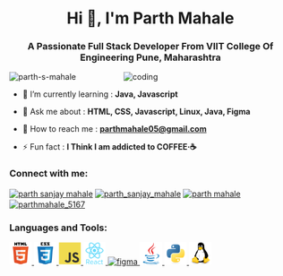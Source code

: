 <h1 align="center">Hi 👋, I'm Parth Mahale</h1>
<h3 align="center">A Passionate Full Stack Developer From VIIT College Of Engineering Pune, Maharashtra</h3>

<img align="right" alt="coding" width="300" src="https://i.pinimg.com/originals/79/9e/0d/799e0d7779f6ea6c3a89885ff60c55af.gif"> 

<p align="left"> <img src="https://komarev.com/ghpvc/?username=parth-s-mahale&label=Profile%20views&color=0e75b6&style=flat" alt="parth-s-mahale" /> </p>

- 🌱 I’m currently learning : **Java, Javascript**

- 💬 Ask me about : **HTML, CSS, Javascript, Linux, Java, Figma**

- 📧 How to reach me : **parthmahale05@gmail.com**

- ⚡ Fun fact : **I Think I am addicted to COFFEE‧☕**

<h3 align="left">Connect with me:</h3>
<p align="left">
<a href="https://www.hackerrank.com/profile/parth_22311364" target="blank"><img align="center" src="https://raw.githubusercontent.com/rahuldkjain/github-profile-readme-generator/master/src/images/icons/Social/hackerrank.svg" alt="parth sanjay mahale" height="30" width="40" /></a>
<a href="https://leetcode.com/u/Parth_Sanjay_Mahale/" target="blank"><img align="center" src="https://raw.githubusercontent.com/rahuldkjain/github-profile-readme-generator/master/src/images/icons/Social/leet-code.svg" alt="parth_sanjay_mahale" height="30" width="40" /></a>
<a href="https://www.linkedin.com/in/parth-mahale-50b71428a" target="blank"><img align="center" src="https://raw.githubusercontent.com/rahuldkjain/github-profile-readme-generator/master/src/images/icons/Social/linked-in-alt.svg" alt="parth mahale" height="30" width="40" /></a>
<a href="https://instagram.com/parthmahale_5167" target="blank"><img align="center" src="https://raw.githubusercontent.com/rahuldkjain/github-profile-readme-generator/master/src/images/icons/Social/instagram.svg" alt="parthmahale_5167" height="30" width="40" /></a>
</p>

<h3 align="left">Languages and Tools:</h3>
<p align="left"><a href="https://www.w3.org/html/" target="_blank" rel="noreferrer"> <img src="https://raw.githubusercontent.com/devicons/devicon/master/icons/html5/html5-original-wordmark.svg" alt="html5" width="40" height="40"/> </a><a href="https://www.w3schools.com/css/" target="_blank" rel="noreferrer"> <img src="https://raw.githubusercontent.com/devicons/devicon/master/icons/css3/css3-original-wordmark.svg" alt="css3" width="40" height="40"/> </a> <a href="https://developer.mozilla.org/en-US/docs/Web/JavaScript" target="_blank" rel="noreferrer"> <img src="https://raw.githubusercontent.com/devicons/devicon/master/icons/javascript/javascript-original.svg" alt="javascript" width="40" height="40"/> </a> <a href="https://reactjs.org/" target="_blank" rel="noreferrer"> <img src="https://raw.githubusercontent.com/devicons/devicon/master/icons/react/react-original-wordmark.svg" alt="react" width="40" height="40"/> </a> <a href="https://www.figma.com/" target="_blank" rel="noreferrer"> <img src="https://www.vectorlogo.zone/logos/figma/figma-icon.svg" alt="figma" width="40" height="40"/> </a> <a href="https://www.java.com" target="_blank" rel="noreferrer"> <img src="https://raw.githubusercontent.com/devicons/devicon/master/icons/java/java-original.svg" alt="java" width="40" height="40"/> </a> <a href="https://www.python.org" target="_blank" rel="noreferrer"> <img src="https://raw.githubusercontent.com/devicons/devicon/master/icons/python/python-original.svg" alt="python" width="40" height="40"/> </a>  <a href="https://www.linux.org/" target="_blank" rel="noreferrer"> <img src="https://raw.githubusercontent.com/devicons/devicon/master/icons/linux/linux-original.svg" alt="linux" width="40" height="40"/> </a>

